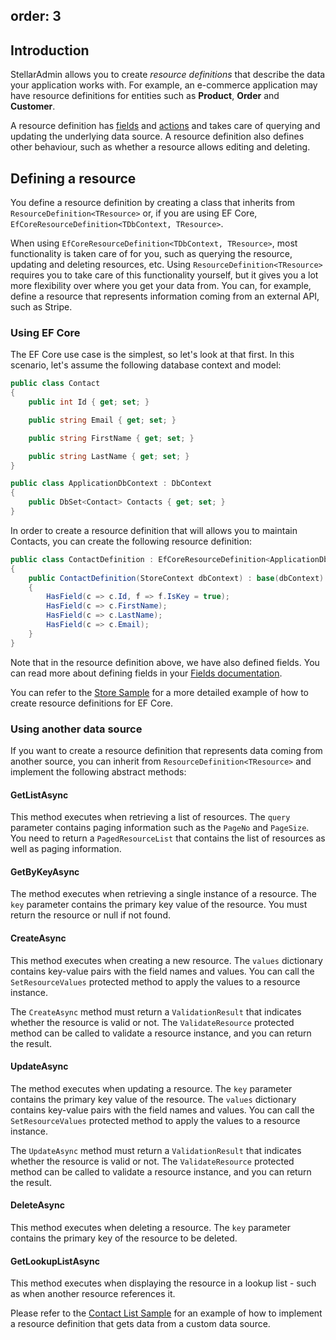order: 3
---

## Introduction

StellarAdmin allows you to create _resource definitions_ that describe the data your application works with. For example, an e-commerce application may have resource definitions for entities such as **Product**, **Order** and **Customer**.

A resource definition has [fields](fields) and [actions](actions) and takes care of querying and updating the underlying data source. A resource definition also defines other behaviour, such as whether a resource allows editing and deleting.

## Defining a resource

You define a resource definition by creating a class that inherits from `ResourceDefinition<TResource>` or, if you are using EF Core, `EfCoreResourceDefinition<TDbContext, TResource>`.

When using `EfCoreResourceDefinition<TDbContext, TResource>`, most functionality is taken care of for you, such as querying the resource, updating and deleting resources, etc. Using `ResourceDefinition<TResource>` requires you to take care of this functionality yourself, but it gives you a lot more flexibility over where you get your data from. You can, for example, define a resource that represents information coming from an external API, such as Stripe.

### Using EF Core

The EF Core use case is the simplest, so let's look at that first. In this scenario, let's assume the following database context and model:

```cs
public class Contact
{
    public int Id { get; set; }

    public string Email { get; set; }

    public string FirstName { get; set; }

    public string LastName { get; set; }
}

public class ApplicationDbContext : DbContext
{
    public DbSet<Contact> Contacts { get; set; }
}
```

In order to create a resource definition that will allows you to maintain Contacts, you can create the following resource definition:

```cs
public class ContactDefinition : EfCoreResourceDefinition<ApplicationDbContext, Contact>
{
    public ContactDefinition(StoreContext dbContext) : base(dbContext)
    {
        HasField(c => c.Id, f => f.IsKey = true);
        HasField(c => c.FirstName);
        HasField(c => c.LastName);
        HasField(c => c.Email);
    }
}
```

Note that in the resource definition above, we have also defined fields. You can read more about defining fields in your [Fields documentation](/docs/fields).

You can refer to the [Store Sample](https://github.com/stellar-admin/samples/tree/master/Store) for a more detailed example of how to create resource definitions for EF Core.

### Using another data source

If you want to create a resource definition that represents data coming from another source, you can inherit from `ResourceDefinition<TResource>` and implement the following abstract methods:

#### GetListAsync

This method executes when retrieving a list of resources. The `query` parameter contains paging information such as the `PageNo` and `PageSize`. You need to return a `PagedResourceList` that contains the list of resources as well as paging information.

#### GetByKeyAsync

The method executes when retrieving a single instance of a resource. The `key` parameter contains the primary key value of the resource. You must return the resource or null if not found.

#### CreateAsync

This method executes when creating a new resource. The `values` dictionary contains key-value pairs with the field names and values. You can call the `SetResourceValues` protected method to apply the values to a resource instance.
  
The `CreateAsync` method must return a `ValidationResult` that indicates whether the resource is valid or not. The `ValidateResource` protected method can be called to validate a resource instance, and you can return the result.

#### UpdateAsync

The method executes when updating a resource. The `key` parameter contains the primary key value of the resource. The `values` dictionary contains key-value pairs with the field names and values. You can call the `SetResourceValues` protected method to apply the values to a resource instance.

The `UpdateAsync` method must return a `ValidationResult` that indicates whether the resource is valid or not. The `ValidateResource` protected method can be called to validate a resource instance, and you can return the result.

#### DeleteAsync

This method executes when deleting a resource. The `key` parameter contains the primary key of the resource to be deleted.

#### GetLookupListAsync

This method executes when displaying the resource in a lookup list - such as when another resource references it.

Please refer to the [Contact List Sample](https://github.com/stellar-admin/samples/tree/master/ContactList) for an example of how to implement a resource definition that gets data from a custom data source.
